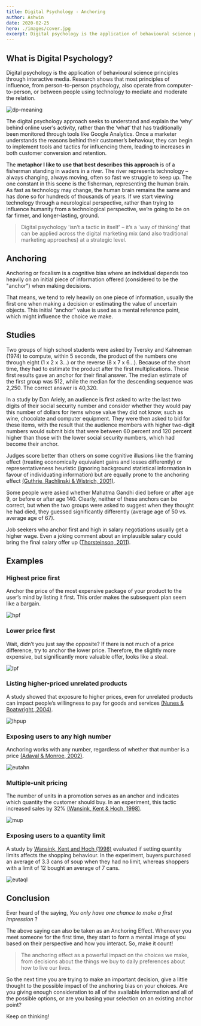 ```yaml
---
title: Digital Psychology - Anchoring
author: Ashwin
date: 2020-02-25
hero: ./images/cover.jpg
excerpt: Digital psychology is the application of behavioural science principles through interactive media.
---
```



## What is Digital Psychology?

Digital psychology is the application of behavioural science principles through interactive media. Research shows that most principles of influence, from person-to-person psychology, also operate from computer-to-person, or between people using technology to mediate and moderate the relation.

![dp-meaning](./images/photo-1.jpeg)

The digital psychology approach seeks to understand and explain the ‘why’ behind online user’s activity, rather than the ‘what’ that has traditionally been monitored through tools like Google Analytics. Once a marketer understands the reasons behind their customer’s behaviour, they can begin to implement tools and tactics for influencing them, leading to increases in both customer conversion and retention.

The **metaphor I like to use that best describes this approach** is of a fisherman standing in waders in a river. The river represents technology – always changing, always moving, often so fast we struggle to keep up.  The one constant in this scene is the fisherman, representing the human brain.  As fast as technology may change, the human brain remains the same and has done so for hundreds of thousands of years.  If we start viewing technology through a neurological perspective, rather than trying to influence humanity from a technological perspective, we’re going to be on far firmer, and longer-lasting, ground.

> Digital psychology 'isn’t a tactic in itself' – it’s a 'way of thinking' that can be applied across the digital marketing mix (and also traditional marketing approaches) at a strategic level.


## Anchoring

Anchoring or focalism is a cognitive bias where an individual depends too heavily on an initial piece of information offered (considered to be the "anchor") when making decisions.

That means, we tend to rely heavily on one piece of information, usually the first one when making a decision or estimating the value of uncertain objects. This initial “anchor” value is used as a mental reference point, which might influence the choice we make.


## Studies

Two groups of high school students were asked by Tversky and Kahneman (1974) to compute, within 5 seconds, the product of the numbers one through eight (1 x 2 x 3…) or the reverse (8 x 7 x 6…). Because of the short time, they had to estimate the product after the first multiplications. These first results gave an anchor for their final answer. The median estimate of the first group was 512, while the median for the descending sequence was 2,250. The correct answer is 40,320.

In a study by Dan Ariely, an audience is first asked to write the last two digits of their social security number and consider whether they would pay this number of dollars for items whose value they did not know, such as wine, chocolate and computer equipment. They were then asked to bid for these items, with the result that the audience members with higher two-digit numbers would submit bids that were between 60 percent and 120 percent higher than those with the lower social security numbers, which had become their anchor.

Judges score better than others on some cognitive illusions like the framing effect (treating economically equivalent gains and losses differently) or representativeness heuristic (ignoring background statistical information in favour of individuating information) but are equally prone to the anchoring effect [(Guthrie, Rachlinski & Wistrich, 2001)](https://papers.ssrn.com/sol3/papers.cfm?abstract_id=257634).

Some people were asked whether Mahatma Gandhi died before or after age 9, or before or after age 140. Clearly, neither of these anchors can be correct, but when the two groups were asked to suggest when they thought he had died, they guessed significantly differently (average age of 50 vs. average age of 67).

Job seekers who anchor first and high in salary negotiations usually get a higher wage. Even a joking comment about an implausible salary could bring the final salary offer up ([Thorsteinson, 2011)](http://onlinelibrary.wiley.com/doi/10.1111/j.1559-1816.2011.00779.x/abstract).


## Examples

### Highest price first

Anchor the price of the most expensive package of your product to the user’s mind by listing it first. This order makes the subsequent plan seem like a bargain.

![hpf](./images/example-1.jpg)

### Lower price first

Wait, didn’t you just say the opposite? If there is not much of a price difference, try to anchor the lower price. Therefore, the slightly more expensive, but significantly more valuable offer, looks like a steal.

![lpf](./images/example-2.jpg)

### Listing higher-priced unrelated products

A study showed that exposure to higher prices, even for unrelated products can impact people’s willingness to pay for goods and services [(Nunes & Boatwright, 2004)](https://msbfile03.usc.edu/digitalmeasures/jnunes/intellcont/Incidental%20Prices-1.pdf).

![lhpup](./images/example-3.jpg)

### Exposing users to any high number

Anchoring works with any number, regardless of whether that number is a price [(Adaval & Monroe, 2002)](http://www.jstor.org/stable/10.1086/338212?seq=1#page_scan_tab_contents).

![eutahn](./images/example-4.jpg)

### Multiple-unit pricing

The number of units in a promotion serves as an anchor and indicates which quantity the customer should buy. In an experiment, this tactic increased sales by 32% [(Wansink, Kent & Hoch, 1998)](http://foodpsychology.cornell.edu/sites/default/files/unmanaged_files/Anchoring-JMR-1998.pdf).

![mup](./images/example-5.jpg)

### Exposing users to a quantity limit

A study by [Wansink, Kent and Hoch (1998)](http://foodpsychology.cornell.edu/sites/default/files/unmanaged_files/Anchoring-JMR-1998.pdf) evaluated if setting quantity limits affects the shopping behaviour. In the experiment, buyers purchased an average of 3.3 cans of soup when they had no limit, whereas shoppers with a limit of 12 bought an average of 7 cans.

![eutaql](./images/example-6.jpg)


## Conclusion

Ever heard of the saying, *You only have one chance to make a first impression* ?

The above saying can also be taken as an Anchoring Effect. Whenever you meet someone for the first time, they start to form a mental image of you based on their perspective and how you interact. So, make it count!

> The anchoring effect as a powerful impact on the choices we make, from decisions about the things we buy to daily preferences about how to live our lives.

So the next time you are trying to make an important decision, give a little thought to the possible impact of the anchoring bias on your choices. Are you giving enough consideration to all of the available information and all of the possible options, or are you basing your selection on an existing anchor point?


Keep on thinking!